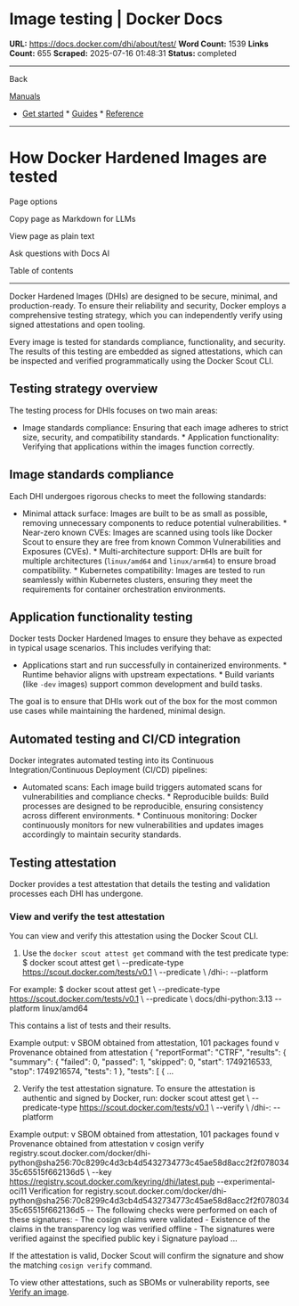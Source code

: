 # Image testing | Docker Docs

**URL:** https://docs.docker.com/dhi/about/test/
**Word Count:** 1539
**Links Count:** 655
**Scraped:** 2025-07-16 01:48:31
**Status:** completed

---

Back

[Manuals](https://docs.docker.com/manuals/)

  * [Get started](https://docs.docker.com/get-started/)   * [Guides](https://docs.docker.com/guides/)   * [Reference](https://docs.docker.com/reference/)

* * *

# How Docker Hardened Images are tested

Page options

Copy page as Markdown for LLMs

View page as plain text

Ask questions with Docs AI

Table of contents

* * *

Docker Hardened Images \(DHIs\) are designed to be secure, minimal, and production-ready. To ensure their reliability and security, Docker employs a comprehensive testing strategy, which you can independently verify using signed attestations and open tooling.

Every image is tested for standards compliance, functionality, and security. The results of this testing are embedded as signed attestations, which can be inspected and verified programmatically using the Docker Scout CLI.

## Testing strategy overview

The testing process for DHIs focuses on two main areas:

  * Image standards compliance: Ensuring that each image adheres to strict size, security, and compatibility standards.   * Application functionality: Verifying that applications within the images function correctly.

## Image standards compliance

Each DHI undergoes rigorous checks to meet the following standards:

  * Minimal attack surface: Images are built to be as small as possible, removing unnecessary components to reduce potential vulnerabilities.   * Near-zero known CVEs: Images are scanned using tools like Docker Scout to ensure they are free from known Common Vulnerabilities and Exposures \(CVEs\).   * Multi-architecture support: DHIs are built for multiple architectures \(`linux/amd64` and `linux/arm64`\) to ensure broad compatibility.   * Kubernetes compatibility: Images are tested to run seamlessly within Kubernetes clusters, ensuring they meet the requirements for container orchestration environments.

## Application functionality testing

Docker tests Docker Hardened Images to ensure they behave as expected in typical usage scenarios. This includes verifying that:

  * Applications start and run successfully in containerized environments.   * Runtime behavior aligns with upstream expectations.   * Build variants \(like `-dev` images\) support common development and build tasks.

The goal is to ensure that DHIs work out of the box for the most common use cases while maintaining the hardened, minimal design.

## Automated testing and CI/CD integration

Docker integrates automated testing into its Continuous Integration/Continuous Deployment \(CI/CD\) pipelines:

  * Automated scans: Each image build triggers automated scans for vulnerabilities and compliance checks.   * Reproducible builds: Build processes are designed to be reproducible, ensuring consistency across different environments.   * Continuous monitoring: Docker continuously monitors for new vulnerabilities and updates images accordingly to maintain security standards.

## Testing attestation

Docker provides a test attestation that details the testing and validation processes each DHI has undergone.

### View and verify the test attestation

You can view and verify this attestation using the Docker Scout CLI.

  1. Use the `docker scout attest get` command with the test predicate type:                    $ docker scout attest get \            --predicate-type https://scout.docker.com/tests/v0.1 \            --predicate \            <your-namespace>/dhi-<image>:<tag> --platform <platform>          

For example:                    $ docker scout attest get \            --predicate-type https://scout.docker.com/tests/v0.1 \            --predicate \            docs/dhi-python:3.13 --platform linux/amd64          

This contains a list of tests and their results.

Example output:                    v SBOM obtained from attestation, 101 packages found              v Provenance obtained from attestation              {                "reportFormat": "CTRF",                "results": {                  "summary": {                    "failed": 0,                    "passed": 1,                    "skipped": 0,                    "start": 1749216533,                    "stop": 1749216574,                    "tests": 1                  },                  "tests": [                    {                      ...          

  2. Verify the test attestation signature. To ensure the attestation is authentic and signed by Docker, run:                    docker scout attest get \            --predicate-type https://scout.docker.com/tests/v0.1 \            --verify \            <your-namespace>/dhi-<image>:<tag> --platform <platform>          

Example output:                    v SBOM obtained from attestation, 101 packages found           v Provenance obtained from attestation           v cosign verify registry.scout.docker.com/docker/dhi-python@sha256:70c8299c4d3cb4d5432734773c45ae58d8acc2f2f07803435c65515f662136d5 \               --key https://registry.scout.docker.com/keyring/dhi/latest.pub --experimental-oci11                       Verification for registry.scout.docker.com/docker/dhi-python@sha256:70c8299c4d3cb4d5432734773c45ae58d8acc2f2f07803435c65515f662136d5 --             The following checks were performed on each of these signatures:               - The cosign claims were validated               - Existence of the claims in the transparency log was verified offline               - The signatures were verified against the specified public key                     i Signature payload           ...          

If the attestation is valid, Docker Scout will confirm the signature and show the matching `cosign verify` command.

To view other attestations, such as SBOMs or vulnerability reports, see [Verify an image](https://docs.docker.com/dhi/how-to/verify/).